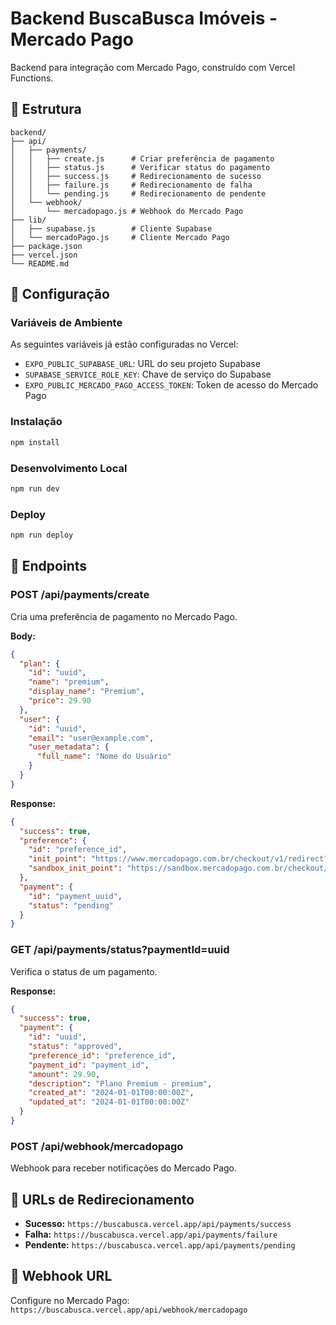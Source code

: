 # Backend BuscaBusca Imóveis - Mercado Pago

Backend para integração com Mercado Pago, construído com Vercel Functions.

## 🚀 Estrutura

```
backend/
├── api/
│   ├── payments/
│   │   ├── create.js      # Criar preferência de pagamento
│   │   ├── status.js      # Verificar status do pagamento
│   │   ├── success.js     # Redirecionamento de sucesso
│   │   ├── failure.js     # Redirecionamento de falha
│   │   └── pending.js     # Redirecionamento de pendente
│   └── webhook/
│       └── mercadopago.js # Webhook do Mercado Pago
├── lib/
│   ├── supabase.js        # Cliente Supabase
│   └── mercadoPago.js     # Cliente Mercado Pago
├── package.json
├── vercel.json
└── README.md
```

## 🔧 Configuração

### Variáveis de Ambiente

As seguintes variáveis já estão configuradas no Vercel:

- `EXPO_PUBLIC_SUPABASE_URL`: URL do seu projeto Supabase
- `SUPABASE_SERVICE_ROLE_KEY`: Chave de serviço do Supabase
- `EXPO_PUBLIC_MERCADO_PAGO_ACCESS_TOKEN`: Token de acesso do Mercado Pago

### Instalação

```bash
npm install
```

### Desenvolvimento Local

```bash
npm run dev
```

### Deploy

```bash
npm run deploy
```

## 📡 Endpoints

### POST /api/payments/create
Cria uma preferência de pagamento no Mercado Pago.

**Body:**
```json
{
  "plan": {
    "id": "uuid",
    "name": "premium",
    "display_name": "Premium",
    "price": 29.90
  },
  "user": {
    "id": "uuid",
    "email": "user@example.com",
    "user_metadata": {
      "full_name": "Nome do Usuário"
    }
  }
}
```

**Response:**
```json
{
  "success": true,
  "preference": {
    "id": "preference_id",
    "init_point": "https://www.mercadopago.com.br/checkout/v1/redirect?pref_id=...",
    "sandbox_init_point": "https://sandbox.mercadopago.com.br/checkout/v1/redirect?pref_id=..."
  },
  "payment": {
    "id": "payment_uuid",
    "status": "pending"
  }
}
```

### GET /api/payments/status?paymentId=uuid
Verifica o status de um pagamento.

**Response:**
```json
{
  "success": true,
  "payment": {
    "id": "uuid",
    "status": "approved",
    "preference_id": "preference_id",
    "payment_id": "payment_id",
    "amount": 29.90,
    "description": "Plano Premium - premium",
    "created_at": "2024-01-01T00:00:00Z",
    "updated_at": "2024-01-01T00:00:00Z"
  }
}
```

### POST /api/webhook/mercadopago
Webhook para receber notificações do Mercado Pago.

## 🔗 URLs de Redirecionamento

- **Sucesso:** `https://buscabusca.vercel.app/api/payments/success`
- **Falha:** `https://buscabusca.vercel.app/api/payments/failure`
- **Pendente:** `https://buscabusca.vercel.app/api/payments/pending`

## 🔔 Webhook URL

Configure no Mercado Pago:
`https://buscabusca.vercel.app/api/webhook/mercadopago` 